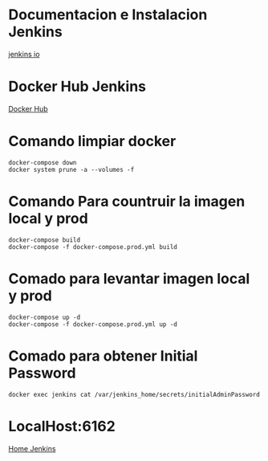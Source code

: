 # Documentacion e Instalacion Jenkins 

[jenkins io](https://www.jenkins.io/doc/book/installing/)

# Docker Hub Jenkins 

[Docker Hub](https://hub.docker.com/r/jenkins/jenkins)

# Comando limpiar docker
``` 
docker-compose down
docker system prune -a --volumes -f
```
# Comando Para countruir la imagen local y prod
``` 
docker-compose build
docker-compose -f docker-compose.prod.yml build
```
# Comado para levantar imagen local y prod
```
docker-compose up -d
docker-compose -f docker-compose.prod.yml up -d
```

# Comado para obtener Initial Password
```
docker exec jenkins cat /var/jenkins_home/secrets/initialAdminPassword
```

# LocalHost:6162 

[Home Jenkins](http://localhost:8080/)

